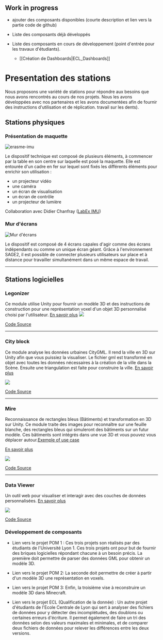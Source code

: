 ## Work in progress
- ajouter des composants disponibles (courte description et lien vers la partie code de github)

 - Liste des composants déjà développés
 - Liste des composants en cours de développement (point d'entrée pour les travaux d'étudiants).
    - [[Création de Dashboards|ECL_Dashboards]]


# Presentation des stations 

Nous proposons une variété de stations pour répondre aux besoins que nous avons rencontrés au cours de nos projets. Nous les avons développées avec nos partenaires et les avons documentées afin de fournir des instructions d'utilisation et de réplication. 
travail sur les dents).

## Stations physiques

### Présentation de maquette 
![erasme-imu](/PartDieuModel/erasme-imu.png)

Le dispositif technique est composé de plusieurs éléments, à commencer par la table en son centre sur laquelle est posé la maquette. Elle est entourée d'un cadre en fer sur lequel sont fixés les différents éléments pour enrichir son utilisation : 
* un projecteur vidéo
* une caméra
* un écran de visualisation
* un écran de contrôle
* un projecteur de lumière


Collaboration avec Didier Chanfray ([LabEx IMU](https://imu.universite-lyon.fr/))

### Mur d'écrans


![Mur d'écrans](/Doc_Devices/ASLAN_Device_1.jpg)

Le dispositif est composé de 4 écrans capales d'agir comme des écrans indépendants ou comme un unique écran géant. Grâce à l'environnement SAGE2, il est possible de connecter plusieurs utilisateurs sur place et à distance pour travailler simultanément dans un même espace de travail.

***

## Stations logicielles

### Legonizer
Ce module utilise Unity pour fournir un modèle 3D et des instructions de construction pour une représentation voxel d'un objet 3D personnalisé choisi par l'utilisateur.
[En savoir plus](Legonizer_module)
![](/Doc/legonizer.png)

[Code Source](https://github.com/VCityTeam/DatAgora/tree/master/Lego-city-counter)
***
### City block
Ce module analyse les données urbaines CityGML. Il rend la ville en 3D sur Unity afin que vous puissiez la visualiser. Le fichier gml est transformé en objet avec toutes les données nécessaires à la création de la ville dans la Scène. Ensuite une triangulation est faite pour construire la ville.
[En savoir plus](Unity_GML_Parser_module)

![](/Doc/CityBlock.PNG)

[Code Source](https://github.com/VCityTeam/DatAgora)
***
### Mire 
Reconnaissance de rectangles bleus (Bâtiments) et transformation en 3D sur Unity. Ce module traite des images pour reconnaître sur une feuille blanche, des rectangles bleus qui simuleront des bâtiments sur un futur modèle. Ces bâtiments sont intégrés dans une vue 3D et vous pouvez vous déplacer autour.[Exemple of use case ](https://www.youtube.com/watch?v=AbVM-ZPWpCQ) <br>

[En savoir plus](Mire_module)

![](/Doc/CaptureMire2.PNG)

[Code Source](https://github.com/VCityTeam/DatAgora/tree/master/RecognitionCity)
***
### Data Viewer
Un outil web pour visualiser et interagir avec des couches de données personnalisées.
[En savoir plus](Data_Viewer_Module)

![](/Doc/UD-Viz_vue.png)

[Code Source](https://github.com/VCityTeam/UD-Viz)

### Développement de composants
- Lien vers le projet POM 1 : Ces trois projets son réalisés par des étudiants de l'Université Lyon 1. Ces trois projets ont pour but de fournir des briques logicielles répondant chacune à un besoin précis. La première doit permettre de parser des données GML pour obtenir un modèle 3D.

- Lien vers le projet POM 2: La seconde doit  permettre de créer à partir d'un modèle 3D une représentation en voxels.

- Lien vers le projet POM 3: Enfin, la troisième vise à reconstruire un modèle 3D dans Minecraft.

- Lien vers le projet ECL (Qualification de la donnée) : Un autre projet d'étudiants de l'Ecole Centrale de Lyon qui sert à analyser des fichiers de données pour y détecter des incomplétudes, des doublons ou certaines erreurs d'écriture. Il permet également de faire un tri des données selon des valeurs maximales et minimales, et de comparer deux fichiers de données pour relever les différences entre les deux versions.


